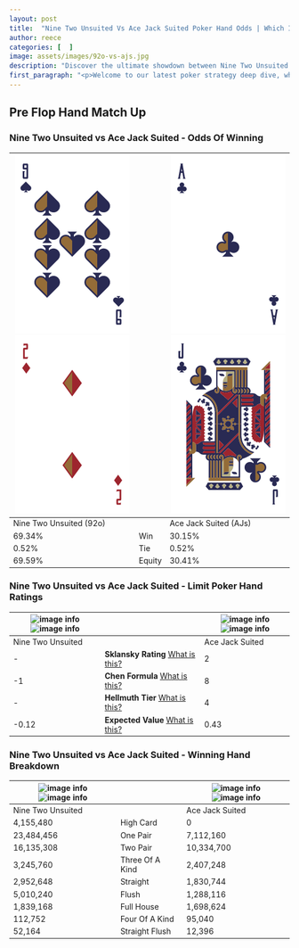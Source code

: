 ```yaml
---
layout: post
title:  "Nine Two Unsuited Vs Ace Jack Suited Poker Hand Odds | Which Is The Better Hand In Poker? A Complete Guide"
author: reece
categories: [  ]
image: assets/images/92o-vs-ajs.jpg
description: "Discover the ultimate showdown between Nine Two Unsuited and Ace Jack Suited in poker! Uncover the odds, strategies, and scenarios where one hand triumphs over the other. Get ready to up your poker game with this thrilling analysis."
first_paragraph: "<p>Welcome to our latest poker strategy deep dive, where we're pitting two distinct hands against each other in a high-stakes showdown: Nine Two Unsuited vs Ace Jack Suited.</p><p>In the dynamic world of poker, every decision counts, and knowing which hand holds the upper hand is key to your success at the table.</p><p>In this article, we'll dissect these two hands, explore the scenarios where one dominates the other, and equip you with the knowledge to make strategic choices that can tip the odds in your favor.</p><p>Get ready to unravel the intriguing dynamics of these poker hands and elevate your game to new heights.</p>"
---
```




[comment]: # (sp0)

## Pre Flop Hand Match Up

<div class="table hand-ratings" markdown="1"> 



### Nine Two Unsuited vs Ace Jack Suited - Odds Of Winning


    
| ![image info](assets/images/hand1/9.png) ![image info](assets/images/hand1/2o.png) |  | ![image info](assets/images/hand2/a.png) ![image info](assets/images/hand2/j.png) |
| -------- | -------- | -------- |
| Nine Two Unsuited (92o) |  | Ace Jack Suited (AJs) |
| 69.34% | Win | 30.15% |
| 0.52% | Tie | 0.52% |
| 69.59% | Equity | 30.41% |




[comment]: # (sp1)



### Nine Two Unsuited vs Ace Jack Suited - Limit Poker Hand Ratings


    
| ![image info](https://www.riverpairs.com/assets/images/hand1/9.png) ![image info](https://www.riverpairs.com/assets/images/hand1/2o.png) |  | ![image info](https://www.riverpairs.com/assets/images/hand2/a.png) ![image info](https://www.riverpairs.com/assets/images/hand2/j.png) |
| -------- | -------- | -------- |
| Nine Two Unsuited |  | Ace Jack Suited |
| - | **Sklansky Rating** [What is this?](/sklansky-rating-explained) | 2 |
| -1 | **Chen Formula** [What is this?](/chen-formula-explained) | 8 |
| - | **Hellmuth Tier** [What is this?](/Hellmuth-tier-explained) | 4 |
| -0.12 | **Expected Value** [What is this?](/expected-value-explained) | 0.43 |




[comment]: # (sp2)



### Nine Two Unsuited vs Ace Jack Suited - Winning Hand Breakdown


    
| ![image info](https://www.riverpairs.com/assets/images/hand1/9.png) ![image info](https://www.riverpairs.com/assets/images/hand1/2o.png) |  | ![image info](https://www.riverpairs.com/assets/images/hand2/a.png) ![image info](https://www.riverpairs.com/assets/images/hand2/j.png) |
| -------- | -------- | -------- |
| Nine Two Unsuited |  | Ace Jack Suited |
| 4,155,480 | High Card | 0 |
| 23,484,456 | One Pair | 7,112,160 |
| 16,135,308 | Two Pair | 10,334,700 |
| 3,245,760 | Three Of A Kind | 2,407,248 |
| 2,952,648 | Straight | 1,830,744 |
| 5,010,240 | Flush | 1,288,116 |
| 1,839,168 | Full House | 1,698,624 |
| 112,752 | Four Of A Kind | 95,040 |
| 52,164 | Straight Flush | 12,396 |




[comment]: # (sp3)



</div>

[comment]: # (sp4)



[comment]: # (sp5)

